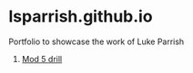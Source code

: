 # lsparrish.github.io
Portfolio to showcase the work of Luke Parrish

1. [Mod 5 drill](https://lsparrish.github.io/mod5drill.html)
